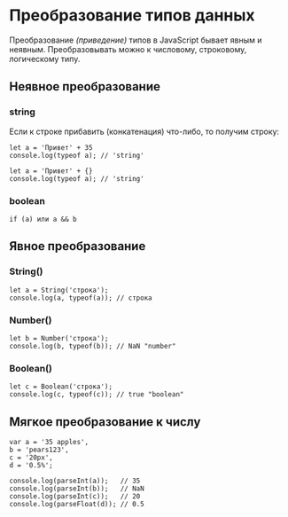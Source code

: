 # Преобразование типов данных
Преобразование *(приведение)* типов в JavaScript бывает явным и неявным. Преобразовывать можно к числовому, строковому, логическому типу.

## Неявное преобразование
### string
Если к строке прибавить (конкатенация) что-либо, то получим строку:

    let a = 'Привет' + 35
    console.log(typeof a); // 'string'

    let a = 'Привет' + {}
    console.log(typeof a); // 'string'

### boolean
    if (a) или a && b

## Явное преобразование
### String()
    let a = String('строка');
    console.log(a, typeof(a)); // строка

### Number()
    let b = Number('строка');
    console.log(b, typeof(b)); // NaN "number"

### Boolean()
    let c = Boolean('строка');
    console.log(c, typeof(c)); // true "boolean"

## Мягкое преобразование к числу

    var a = '35 apples',
    b = 'pears123',
    c = '20px',
    d = '0.5%';

    console.log(parseInt(a));   // 35
    console.log(parseInt(b));   // NaN
    console.log(parseInt(c));   // 20
    console.log(parseFloat(d)); // 0.5
